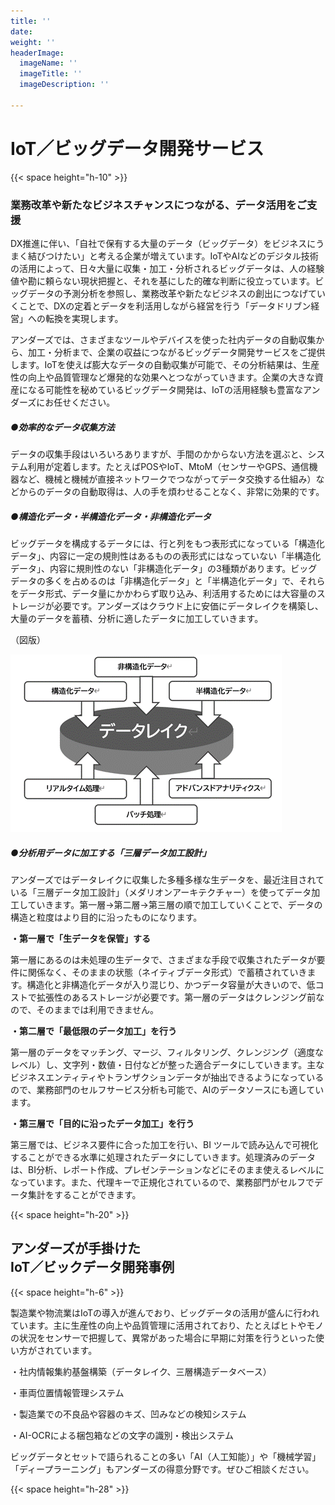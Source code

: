 ```yaml
---
title: ''
date: 
weight: ''
headerImage:
  imageName: ''
  imageTitle: ''
  imageDescription: ''

---
```

# **IoT／ビッグデータ開発サービス**

{{< space height="h-10" >}}

### 業務改革や新たなビジネスチャンスにつながる、データ活用をご支援

DX推進に伴い、「自社で保有する大量のデータ（ビッグデータ）をビジネスにうまく結びつけたい」と考える企業が増えています。IoTやAIなどのデジタル技術の活用によって、日々大量に収集・加工・分析されるビッグデータは、人の経験値や勘に頼らない現状把握と、それを基にした的確な判断に役立っています。ビッグデータの予測分析を参照し、業務改革や新たなビジネスの創出につなげていくことで、DXの定着とデータを利活用しながら経営を行う「データドリブン経営」への転換を実現します。

アンダーズでは、さまざまなツールやデバイスを使った社内データの自動収集から、加工・分析まで、企業の収益につながるビッグデータ開発サービスをご提供します。IoTを使えば膨大なデータの自動収集が可能で、その分析結果は、生産性の向上や品質管理など爆発的な効果へとつながっていきます。企業の大きな資産になる可能性を秘めているビッグデータ開発は、IoTの活用経験も豊富なアンダーズにお任せください。

##### ●効率的なデータ収集方法

データの収集手段はいろいろありますが、手間のかからない方法を選ぶと、システム利用が定着します。たとえばPOSやIoT、MtoM（センサーやGPS、通信機器など、機械と機械が直接ネットワークでつながってデータ交換する仕組み）などからのデータの自動取得は、人の手を煩わせることなく、非常に効果的です。

##### ●構造化データ・半構造化データ・非構造化データ

ビッグデータを構成するデータには、行と列をもつ表形式になっている「構造化データ」、内容に一定の規則性はあるものの表形式にはなっていない「半構造化データ」、内容に規則性のない「非構造化データ」の3種類があります。ビッグデータの多くを占めるのは「非構造化データ」と「半構造化データ」で、それらをデータ形式、データ量にかかわらず取り込み、利活用するためには大容量のストレージが必要です。アンダーズはクラウド上に安価にデータレイクを構築し、大量のデータを蓄積、分析に適したデータに加工していきます。

（図版）

![](/2.png)

##### ●分析用データに加工する「三層データ加工設計」

アンダーズではデータレイクに収集した多種多様な生データを、最近注目されている「三層データ加工設計」（メダリオンアーキテクチャー）を使ってデータ加工していきます。第一層→第二層→第三層の順で加工していくことで、データの構造と粒度はより目的に沿ったものになります。

**・第一層で「生データを保管」する**

第一層にあるのは未処理の生データで、さまざまな手段で収集されたデータが要件に関係なく、そのままの状態（ネイティブデータ形式）で蓄積されていきます。構造化と非構造化データが入り混じり、かつデータ容量が大きいので、低コストで拡張性のあるストレージが必要です。第一層のデータはクレンジング前なので、そのままでは利用できません。

**・第二層で「最低限のデータ加工」を行う**

第一層のデータをマッチング、マージ、フィルタリング、クレンジング（適度なレベル）し、文字列・数値・日付などが整った適合データにしていきます。主なビジネスエンティティやトランザクションデータが抽出できるようになっているので、業務部門のセルフサービス分析も可能で、AIのデータソースにも適しています。

**・第三層で「目的に沿ったデータ加工」を行う**

第三層では、ビジネス要件に合った加工を行い、BI ツールで読み込んで可視化することができる水準に処理されたデータにしていきます。処理済みのデータは、BI分析、レポート作成、プレゼンテーションなどにそのまま使えるレベルになっています。また、代理キーで正規化されているので、業務部門がセルフでデータ集計をすることができます。

{{< space height="h-20" >}}

## アンダーズが手掛けた<br>IoT／ビックデータ開発事例

{{< space height="h-6" >}}

製造業や物流業はIoTの導入が進んでおり、ビッグデータの活用が盛んに行われています。主に生産性の向上や品質管理に活用されており、たとえばヒトやモノの状況をセンサーで把握して、異常があった場合に早期に対策を行うといった使い方がされています。

・社内情報集約基盤構築（データレイク、三層構造データベース）

・車両位置情報管理システム

・製造業での不良品や容器のキズ、凹みなどの検知システム

・AI-OCRによる梱包箱などの文字の識別・検出システム

ビッグデータとセットで語られることの多い「AI（人工知能）」や「機械学習」「ディープラーニング」もアンダーズの得意分野です。ぜひご相談ください。

{{< space height="h-28" >}}